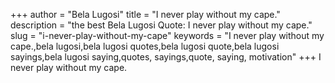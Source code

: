 +++
author = "Bela Lugosi"
title = "I never play without my cape."
description = "the best Bela Lugosi Quote: I never play without my cape."
slug = "i-never-play-without-my-cape"
keywords = "I never play without my cape.,bela lugosi,bela lugosi quotes,bela lugosi quote,bela lugosi sayings,bela lugosi saying,quotes, sayings,quote, saying, motivation"
+++
I never play without my cape.
